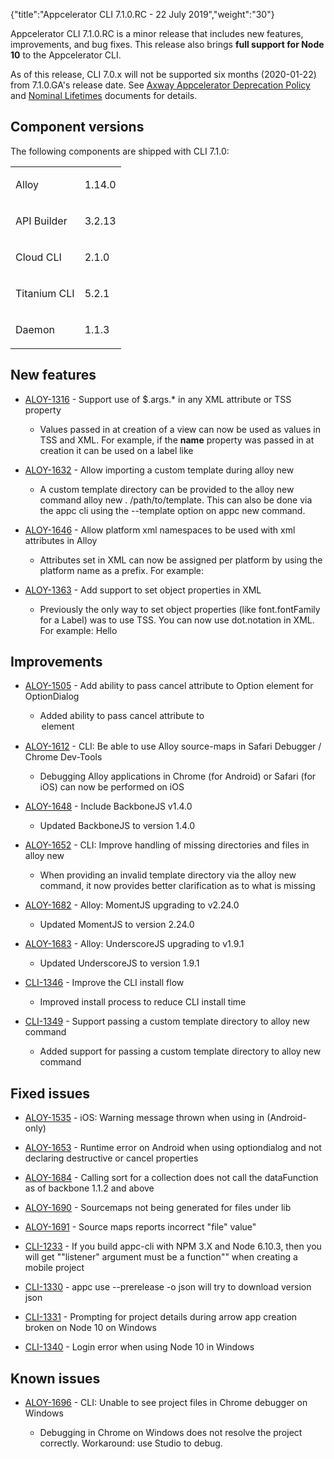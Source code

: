 {"title":"Appcelerator CLI 7.1.0.RC - 22 July 2019","weight":"30"}

Appcelerator CLI 7.1.0.RC is a minor release that includes new features, improvements, and bug fixes. This release also brings **full support for Node 10** to the Appcelerator CLI.

As of this release, CLI 7.0.x will not be supported six months (2020-01-22) from 7.1.0.GA's release date. See [Axway Appcelerator Deprecation Policy](/docs/appc/AMPLIFY_Appcelerator_Services_Overview/Axway_Appcelerator_Deprecation_Policy/) and [Nominal Lifetimes](/docs/appc/AMPLIFY_Appcelerator_Services_Overview/Axway_Appcelerator_Product_Lifecycle/#nominal-lifetimes) documents for details.

## Component versions

The following components are shipped with CLI 7.1.0:

<table class="confluenceTable"><thead class=""></thead><tfoot class=""></tfoot><tbody><tr><td class="confluenceTd" rowspan="1" colspan="1"><p>Alloy</p></td><td class="confluenceTd" rowspan="1" colspan="1"><p>1.14.0</p></td></tr><tr><td class="confluenceTd" rowspan="1" colspan="1"><p>API Builder</p></td><td class="confluenceTd" rowspan="1" colspan="1"><p>3.2.13</p></td></tr><tr><td class="confluenceTd" rowspan="1" colspan="1"><p>Cloud CLI</p></td><td class="confluenceTd" rowspan="1" colspan="1"><p>2.1.0</p></td></tr><tr><td class="confluenceTd" rowspan="1" colspan="1"><p>Titanium CLI</p></td><td class="confluenceTd" rowspan="1" colspan="1"><p>5.2.1</p></td></tr><tr><td class="confluenceTd" rowspan="1" colspan="1"><p>Daemon</p></td><td class="confluenceTd" rowspan="1" colspan="1"><p>1.1.3</p></td></tr></tbody></table>

## New features

* [ALOY-1316](https://jira.appcelerator.org/browse/ALOY-1316) - Support use of $.args.\* in any XML attribute or TSS property

    * Values passed in at creation of a view can now be used as values in TSS and XML. For example, if the **name** property was passed in at creation it can be used on a label like <Label text="$.args.foo" />

* [ALOY-1632](https://jira.appcelerator.org/browse/ALOY-1632) - Allow importing a custom template during alloy new

    * A custom template directory can be provided to the alloy new command alloy new . /path/to/template. This can also be done via the appc cli using the \--template option on appc new command.

* [ALOY-1646](https://jira.appcelerator.org/browse/ALOY-1646) - Allow platform xml namespaces to be used with xml attributes in Alloy

    * Attributes set in XML can now be assigned per platform by using the platform name as a prefix. For example: <Label ios:text="Hello iOS!" android:text="Hello Android!" />

* [ALOY-1363](https://jira.appcelerator.org/browse/ALOY-1363) - Add support to set object properties in XML

    * Previously the only way to set object properties (like font.fontFamily for a Label) was to use TSS. You can now use dot.notation in XML. For example: <Label font.fontFamily="Roboto">Hello</Label>

## Improvements

* [ALOY-1505](https://jira.appcelerator.org/browse/ALOY-1505) - Add ability to pass cancel attribute to Option element for OptionDialog

    * Added ability to pass cancel attribute to <Option> element

* [ALOY-1612](https://jira.appcelerator.org/browse/ALOY-1612) - CLI: Be able to use Alloy source-maps in Safari Debugger / Chrome Dev-Tools

    * Debugging Alloy applications in Chrome (for Android) or Safari (for iOS) can now be performed on iOS

* [ALOY-1648](https://jira.appcelerator.org/browse/ALOY-1648) - Include BackboneJS v1.4.0

    * Updated BackboneJS to version 1.4.0

* [ALOY-1652](https://jira.appcelerator.org/browse/ALOY-1652) - CLI: Improve handling of missing directories and files in alloy new

    * When providing an invalid template directory via the alloy new command, it now provides better clarification as to what is missing

* [ALOY-1682](https://jira.appcelerator.org/browse/ALOY-1682) - Alloy: MomentJS upgrading to v2.24.0

    * Updated MomentJS to version 2.24.0

* [ALOY-1683](https://jira.appcelerator.org/browse/ALOY-1683) - Alloy: UnderscoreJS upgrading to v1.9.1

    * Updated UnderscoreJS to version 1.9.1

* [CLI-1346](https://jira.appcelerator.org/browse/CLI-1346) - Improve the CLI install flow

    * Improved install process to reduce CLI install time

* [CLI-1349](https://jira.appcelerator.org/browse/CLI-1349) - Support passing a custom template directory to alloy new command

    * Added support for passing a custom template directory to alloy new command

## Fixed issues

* [ALOY-1535](https://jira.appcelerator.org/browse/ALOY-1535) - iOS: Warning message thrown when using <View> in <AlertDialog> (Android-only)

* [ALOY-1653](https://jira.appcelerator.org/browse/ALOY-1653) - Runtime error on Android when using optiondialog and not declaring destructive or cancel properties

* [ALOY-1684](https://jira.appcelerator.org/browse/ALOY-1684) - Calling sort for a collection does not call the dataFunction as of backbone 1.1.2 and above

* [ALOY-1690](https://jira.appcelerator.org/browse/ALOY-1690) - Sourcemaps not being generated for files under lib

* [ALOY-1691](https://jira.appcelerator.org/browse/ALOY-1691) - Source maps reports incorrect "file" value"

* [CLI-1233](https://jira.appcelerator.org/browse/CLI-1233) - If you build appc-cli with NPM 3.X and Node 6.10.3, then you will get ""listener" argument must be a function"" when creating a mobile project

* [CLI-1330](https://jira.appcelerator.org/browse/CLI-1330) - appc use --prerelease -o json will try to download version json

* [CLI-1331](https://jira.appcelerator.org/browse/CLI-1331) - Prompting for project details during arrow app creation broken on Node 10 on Windows

* [CLI-1340](https://jira.appcelerator.org/browse/CLI-1340) - Login error when using Node 10 in Windows

## Known issues

* [ALOY-1696](https://jira.appcelerator.org/browse/ALOY-1696) - CLI: Unable to see project files in Chrome debugger on Windows

    * Debugging in Chrome on Windows does not resolve the project correctly. Workaround: use Studio to debug.
